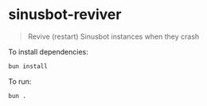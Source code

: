 # sinusbot-reviver
> Revive (restart) Sinusbot instances when they crash

To install dependencies:

```bash
bun install
```

To run:

```bash
bun .
```
